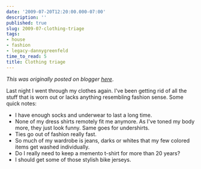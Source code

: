 ```yaml
---
date: '2009-07-20T12:20:00.000-07:00'
description: ''
published: true
slug: 2009-07-clothing-triage
tags:
- house
- fashion
- legacy-dannygreenfeld
time_to_read: 5
title: Clothing triage
---
```


*This was originally posted on blogger [here](https://dannygreenfeld.blogspot.com/2009/07/clothing-triage.html)*.

Last night I went through my clothes again. I've been getting rid of all the stuff that is worn out or lacks anything resembling fashion sense. Some quick notes:<br /><ul><li>I have enough socks and underwear to last a long time.</li><li>None of my dress shirts remotely fit me anymore. As I've toned my body more, they just look funny. Same goes for undershirts.<br /></li><li>Ties go out of fashion really fast.</li><li>So much of my wardrobe is jeans, darks or whites that my few colored items get washed individually.</li><li>Do I really need to keep a memento t-shirt for more than 20 years?</li><li>I should get some of those stylish bike jerseys.<br /></li></ul>